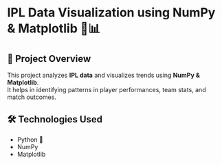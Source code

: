 # IPL Data Visualization using NumPy & Matplotlib 🏏📊  

## 📌 Project Overview  
This project analyzes **IPL data** and visualizes trends using **NumPy & Matplotlib**.  
It helps in identifying patterns in player performances, team stats, and match outcomes.  

## 🛠️ Technologies Used  
- Python 🐍  
- NumPy  
- Matplotlib
